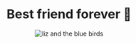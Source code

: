 <!-- <h2 align="center">
  Welcome to Sapondanai Sriwan's profile!
  <img
    src="https://media.giphy.com/media/hvRJCLFzcasrR4ia7z/giphy.webp"
    width="28"
  />
</h2>

<p align="center">
  <a href="#"
    ><img
      src="https://readme-typing-svg.herokuapp.com/?lines=Always%20learning%20new%20things&font=Fira%20Code&center=true&width=440&height=45&color=29F742&vCenter=true&size=22"
  /></a>
</p>

<div align="center" >
  <img style="border-radius:4px;" src="https://media.giphy.com/media/WtbD3xfDjZLqBR3U7s/giphy.webp" alt="liz and the blue birds">
</div> -->



<!--  ⠀⢀⡤⣄⡀⠀⠀⠀⠀⠀⠀⠀⠀⠀⠀⠀⠀
 ⢠⡏⠀⠀⠳⡄⠀⠀⠀⠀⠀⠀⠀⠀⠀   ⣀⣀⣀⠀⠀⠀
 ⢸⠃⠀⠀⠀⢿⠀⠀⠀⠀⠀⠀⠀⠀  ⣼⠃⠀⠘⢧⠀⠀
 ⢸⡆⠀⠀⠀⠸⡆⠀⠀ ⠀⠀⠀⠀  ⣸⠃⠀⠀⠀⠈⢧⠀
 ⠈⣇⠀⠀⠀   ⣧⠀ ⠀⠀⠀⠀  ⠀⡏⠀⢦⠀⠀⠀⠸⡆
 ⠀⢹⡀⠀⠀⠀⢸⠀   ⠀⠀⠀⠀  ⢸⠇⠀⠘⢧⡀⠀⣸⠃
 ⠀⠀⢳⠀⠀⠀⢸⡆   ⠀⠀⠀⠀  ⢸⠀  ⠀⣼⠙
 -->
 <div align="center">
  
# Best friend forever 🥲

</div>
<div align="center">  
    <img src="https://pbs.twimg.com/media/Fxd23S8aMAAkAJJ?format=jpg&name=large" alt="liz and the blue birds">
</div>
<!--   <img src="https://user-images.githubusercontent.com/64634605/235774082-c536779d-f98b-4e00-85bc-d7364ace90bd.png" alt="liz and the blue birds"> -->
